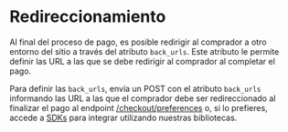 # Redireccionamiento 

Al final del proceso de pago, es posible redirigir al comprador a otro entorno del sitio a través del atributo `back_urls`. Este atributo le permite definir las URL a las que se debe redirigir al comprador al completar el pago.

Para definir las `back_urls`, envía un POST con el atributo `back_urls` informando las URL a las que el comprador debe ser redireccionado al finalizar el pago al endpoint [/checkout/preferences](https://www.mercadopago[FAKER][URL][DOMAIN]/developers/es/reference/preferences/_checkout_preferences/post) o, si lo prefieres, accede a [SDKs](/developers/es/docs/sdks-library/landing) para integrar utilizando nuestras bibliotecas.